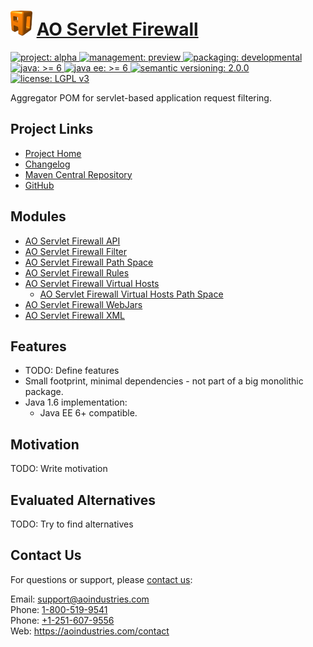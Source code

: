 # [<img src="ao-logo.png" alt="AO Logo" width="35" height="40">](https://aoindustries.com/) [AO Servlet Firewall](https://aoindustries.com/ao-servlet-firewall/)
<p>
	<a href="https://aoindustries.com/life-cycle#project-alpha">
		<img src="https://aoindustries.com/ao-badges/project-alpha.svg" alt="project: alpha" />
	</a>
	<a href="https://aoindustries.com/life-cycle#management-preview">
		<img src="https://aoindustries.com/ao-badges/management-preview.svg" alt="management: preview" />
	</a>
	<a href="https://aoindustries.com/life-cycle#packaging-developmental">
		<img src="https://aoindustries.com/ao-badges/packaging-developmental.svg" alt="packaging: developmental" />
	</a>
	<br />
	<a href="https://docs.oracle.com/javase/6/docs/api/">
		<img src="https://aoindustries.com/ao-badges/java-6.svg" alt="java: &gt;= 6" />
	</a>
	<a href="https://docs.oracle.com/javaee/6/api/">
		<img src="https://aoindustries.com/ao-badges/javaee-6.svg" alt="java ee: &gt;= 6" />
	</a>
	<a href="http://semver.org/spec/v2.0.0.html">
		<img src="https://aoindustries.com/ao-badges/semver-2.0.0.svg" alt="semantic versioning: 2.0.0" />
	</a>
	<a href="https://www.gnu.org/licenses/lgpl-3.0">
		<img src="https://aoindustries.com/ao-badges/license-lgpl-3.0.svg" alt="license: LGPL v3" />
	</a>
</p>

Aggregator POM for servlet-based application request filtering.

## Project Links
* [Project Home](https://aoindustries.com/ao-servlet-firewall/)
* [Changelog](https://aoindustries.com/ao-servlet-firewall/changelog)
* [Maven Central Repository](https://search.maven.org/#search%7Cgav%7C1%7Cg:%22com.aoindustries%22%20AND%20a:%22ao-servlet-firewall%22)
* [GitHub](https://github.com/aoindustries/ao-servlet-firewall)

## Modules
* [AO Servlet Firewall API](https://aoindustries.com/ao-servlet-firewall/api/)
* [AO Servlet Firewall Filter](https://aoindustries.com/ao-servlet-firewall/filter/)
* [AO Servlet Firewall Path Space](https://aoindustries.com/ao-servlet-firewall/path-space/)
* [AO Servlet Firewall Rules](https://aoindustries.com/ao-servlet-firewall/rules/)
* [AO Servlet Firewall Virtual Hosts](https://aoindustries.com/ao-servlet-firewall/virtual-hosts/)
    * [AO Servlet Firewall Virtual Hosts Path Space](https://aoindustries.com/ao-servlet-firewall/virtual-hosts/path-space/)
* [AO Servlet Firewall WebJars](https://aoindustries.com/ao-servlet-firewall/webjars/)
* [AO Servlet Firewall XML](https://aoindustries.com/ao-servlet-firewall/xml/)

## Features
* TODO: Define features
* Small footprint, minimal dependencies - not part of a big monolithic package.
* Java 1.6 implementation:
    * Java EE 6+ compatible.

## Motivation
TODO: Write motivation

## Evaluated Alternatives
TODO: Try to find alternatives

## Contact Us
For questions or support, please [contact us](https://aoindustries.com/contact):

Email: [support@aoindustries.com](mailto:support@aoindustries.com)  
Phone: [1-800-519-9541](tel:1-800-519-9541)  
Phone: [+1-251-607-9556](tel:+1-251-607-9556)  
Web: https://aoindustries.com/contact
